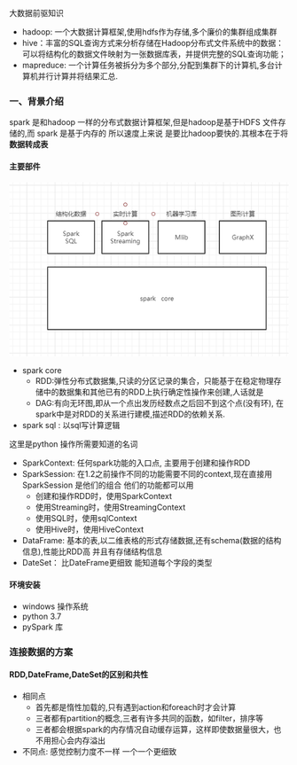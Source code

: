 
大数据前驱知识  
   * hadoop: 一个大数据计算框架,使用hdfs作为存储,多个廉价的集群组成集群
   * hive：丰富的SQL查询方式来分析存储在Hadoop分布式文件系统中的数据：可以将结构化的数据文件映射为一张数据库表，并提供完整的SQL查询功能；
   * mapreduce: 一个计算任务被拆分为多个部分,分配到集群下的计算机,多台计算机并行计算并将结果汇总.

### 一、背景介绍
   spark 是和hadoop 一样的分布式数据计算框架,但是hadoop是基于HDFS 文件存储的,而 spark 是基于内存的 所以速度上来说 是要比hadoop要快的.其根本在于将**数据转成表**  
   #### 主要部件
   ![image](../image/spark组件.png)
   * spark core
        - RDD:弹性分布式数据集,只读的分区记录的集合，只能基于在稳定物理存储中的数据集和其他已有的RDD上执行确定性操作来创建,人话就是  
        - DAG:有向无环图,即从一个点出发历经数点之后回不到这个点(没有环), 在spark中是对RDD的关系进行建模,描述RDD的依赖关系.
   * spark sql :  以sql写计算逻辑
        
   
   这里是python 操作所需要知道的名词
   * SparkContext: 任何spark功能的入口点, 主要用于创建和操作RDD
   * SparkSession: 在1.2之前操作不同的功能需要不同的context,现在直接用SparkSession 是他们的组合 他们的功能都可以用
        - 创建和操作RDD时，使用SparkContext
        - 使用Streaming时，使用StreamingContext
        - 使用SQL时，使用sqlContext
        - 使用Hive时，使用HiveContext
   * DataFrame: 基本的表,以二维表格的形式存储数据,还有schema(数据的结构信息),性能比RDD高 并且有存储结构信息
   * DateSet： 比DateFrame更细致 能知道每个字段的类型

   #### 环境安装
   * windows 操作系统
   * python 3.7
   * pySpark 库
   
   
###  连接数据的方案
  
  
  
#### RDD,DateFrame,DateSet的区别和共性
   * 相同点
     - 首先都是惰性加载的,只有遇到action和foreach时才会计算
     - 三者都有partition的概念,三者有许多共同的函数，如filter，排序等
     - 三者都会根据spark的内存情况自动缓存运算，这样即使数据量很大，也不用担心会内存溢出
   * 不同点: 感觉控制力度不一样 一个一个更细致
      
  
  
  
  
  
  
  
  
  
  
  
  
  
  
  
  
  
  
  
  
  
  
  
  
  
  
  
  
  
  
  
  
  
  
  
  
  
  
  
  
  
  